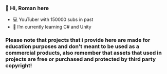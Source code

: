 ### 👋 Hi, Roman here
- 💻 YouTuber with 150000 subs in past
- 🌱 I’m currently learning C# and Unity

### Please note that projects that i provide here are made for education purposes and don't meant to be used as a commercial products, also remember that assets that used in projects are free or purchased and protected by third party copyright!

<!--
**RomanWind/RomanWind** is a ✨ _special_ ✨ repository because its `README.md` (this file) appears on your GitHub profile.
-->
